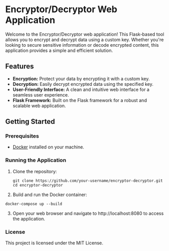 # Encryptor/Decryptor Web Application

Welcome to the Encryptor/Decryptor web application! This Flask-based tool allows you to encrypt and decrypt data using a custom key. Whether you're looking to secure sensitive information or decode encrypted content, this application provides a simple and efficient solution.

## Features

- **Encryption:** Protect your data by encrypting it with a custom key.
- **Decryption:** Easily decrypt encrypted data using the specified key.
- **User-Friendly Interface:** A clean and intuitive web interface for a seamless user experience.
- **Flask Framework:** Built on the Flask framework for a robust and scalable web application.

## Getting Started

### Prerequisites

- [Docker](https://www.docker.com/) installed on your machine.

### Running the Application

1. Clone the repository:
   ```
   git clone https://github.com/your-username/encryptor-decryptor.git
   cd encryptor-decryptor
   ```
2.  Build and run the Docker container:
   ```
   docker-compose up --build
   ```
3.  Open your web browser and navigate to http://localhost:8080 to access the application.

### License
This project is licensed under the MIT License.
